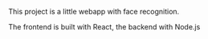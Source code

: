 This project is a little webapp with face recognition.

The frontend is built with React, the backend with Node.js
